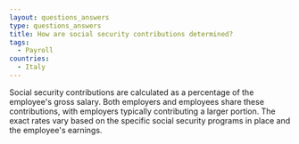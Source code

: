 ```yaml
---
layout: questions_answers
type: questions_answers
title: How are social security contributions determined?
tags:
  - Payroll
countries:
  - Italy
---
```

Social security contributions are calculated as a percentage of the employee's gross salary. Both employers and employees share these contributions, with employers typically contributing a larger portion. The exact rates vary based on the specific social security programs in place and the employee's earnings.